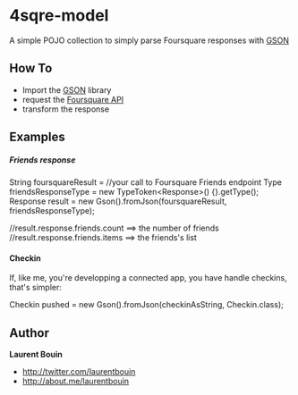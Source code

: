 4sqre-model
=============

A simple POJO collection to simply parse Foursquare responses with [GSON](http://code.google.com/p/google-gson/)
    

How To
----------------------------------------------

   * Import the [GSON](http://code.google.com/p/google-gson/) library
   * request the [Foursquare API](https://developer.foursquare.com/overview/)
   * transform the response
   
Examples   
--------

##### Friends response

String foursquareResult = //your call to Foursquare Friends endpoint
Type friendsResponseType = new TypeToken<Response<FriendsResponse>>() {}.getType();
Response<FriendsResponse> result = new Gson().fromJson(foursquareResult,  friendsResponseType);

//result.response.friends.count ==> the number of friends
//result.response.friends.items ==> the friends's list

#### Checkin

If, like me, you're developping a connected app, you have handle checkins, that's simpler:

Checkin pushed = new Gson().fromJson(checkinAsString, Checkin.class); 


Author
-------

**Laurent Bouin**

+ http://twitter.com/laurentbouin
+ http://about.me/laurentbouin